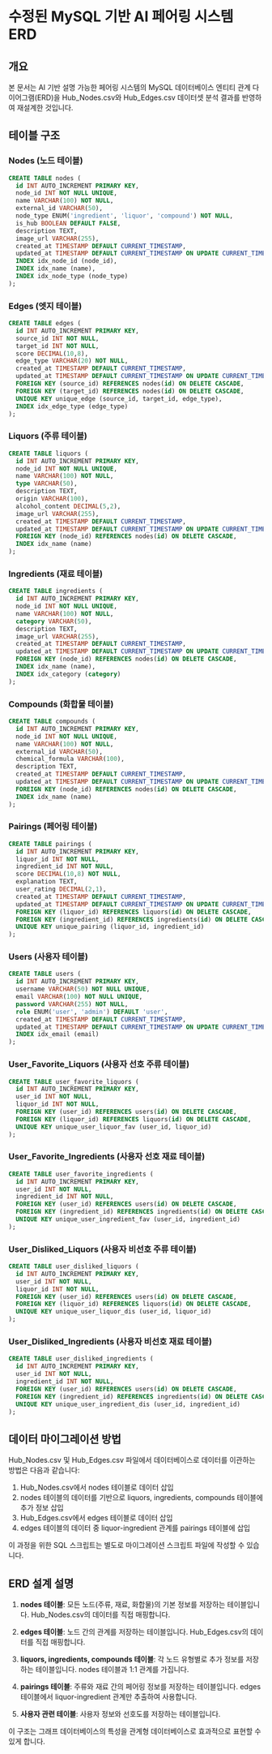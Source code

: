 # 수정된 MySQL 기반 AI 페어링 시스템 ERD

## 개요

본 문서는 AI 기반 설명 가능한 페어링 시스템의 MySQL 데이터베이스 엔티티 관계 다이어그램(ERD)을 Hub_Nodes.csv와 Hub_Edges.csv 데이터셋 분석 결과를 반영하여 재설계한 것입니다.

## 테이블 구조

### Nodes (노드 테이블)

```sql
CREATE TABLE nodes (
  id INT AUTO_INCREMENT PRIMARY KEY,
  node_id INT NOT NULL UNIQUE,
  name VARCHAR(100) NOT NULL,
  external_id VARCHAR(50),
  node_type ENUM('ingredient', 'liquor', 'compound') NOT NULL,
  is_hub BOOLEAN DEFAULT FALSE,
  description TEXT,
  image_url VARCHAR(255),
  created_at TIMESTAMP DEFAULT CURRENT_TIMESTAMP,
  updated_at TIMESTAMP DEFAULT CURRENT_TIMESTAMP ON UPDATE CURRENT_TIMESTAMP,
  INDEX idx_node_id (node_id),
  INDEX idx_name (name),
  INDEX idx_node_type (node_type)
);
```

### Edges (엣지 테이블)

```sql
CREATE TABLE edges (
  id INT AUTO_INCREMENT PRIMARY KEY,
  source_id INT NOT NULL,
  target_id INT NOT NULL,
  score DECIMAL(10,8),
  edge_type VARCHAR(20) NOT NULL,
  created_at TIMESTAMP DEFAULT CURRENT_TIMESTAMP,
  updated_at TIMESTAMP DEFAULT CURRENT_TIMESTAMP ON UPDATE CURRENT_TIMESTAMP,
  FOREIGN KEY (source_id) REFERENCES nodes(id) ON DELETE CASCADE,
  FOREIGN KEY (target_id) REFERENCES nodes(id) ON DELETE CASCADE,
  UNIQUE KEY unique_edge (source_id, target_id, edge_type),
  INDEX idx_edge_type (edge_type)
);
```

### Liquors (주류 테이블)

```sql
CREATE TABLE liquors (
  id INT AUTO_INCREMENT PRIMARY KEY,
  node_id INT NOT NULL UNIQUE,
  name VARCHAR(100) NOT NULL,
  type VARCHAR(50),
  description TEXT,
  origin VARCHAR(100),
  alcohol_content DECIMAL(5,2),
  image_url VARCHAR(255),
  created_at TIMESTAMP DEFAULT CURRENT_TIMESTAMP,
  updated_at TIMESTAMP DEFAULT CURRENT_TIMESTAMP ON UPDATE CURRENT_TIMESTAMP,
  FOREIGN KEY (node_id) REFERENCES nodes(id) ON DELETE CASCADE,
  INDEX idx_name (name)
);
```

### Ingredients (재료 테이블)

```sql
CREATE TABLE ingredients (
  id INT AUTO_INCREMENT PRIMARY KEY,
  node_id INT NOT NULL UNIQUE,
  name VARCHAR(100) NOT NULL,
  category VARCHAR(50),
  description TEXT,
  image_url VARCHAR(255),
  created_at TIMESTAMP DEFAULT CURRENT_TIMESTAMP,
  updated_at TIMESTAMP DEFAULT CURRENT_TIMESTAMP ON UPDATE CURRENT_TIMESTAMP,
  FOREIGN KEY (node_id) REFERENCES nodes(id) ON DELETE CASCADE,
  INDEX idx_name (name),
  INDEX idx_category (category)
);
```

### Compounds (화합물 테이블)

```sql
CREATE TABLE compounds (
  id INT AUTO_INCREMENT PRIMARY KEY,
  node_id INT NOT NULL UNIQUE,
  name VARCHAR(100) NOT NULL,
  external_id VARCHAR(50),
  chemical_formula VARCHAR(100),
  description TEXT,
  created_at TIMESTAMP DEFAULT CURRENT_TIMESTAMP,
  updated_at TIMESTAMP DEFAULT CURRENT_TIMESTAMP ON UPDATE CURRENT_TIMESTAMP,
  FOREIGN KEY (node_id) REFERENCES nodes(id) ON DELETE CASCADE,
  INDEX idx_name (name)
);
```

### Pairings (페어링 테이블)

```sql
CREATE TABLE pairings (
  id INT AUTO_INCREMENT PRIMARY KEY,
  liquor_id INT NOT NULL,
  ingredient_id INT NOT NULL,
  score DECIMAL(10,8) NOT NULL,
  explanation TEXT,
  user_rating DECIMAL(2,1),
  created_at TIMESTAMP DEFAULT CURRENT_TIMESTAMP,
  updated_at TIMESTAMP DEFAULT CURRENT_TIMESTAMP ON UPDATE CURRENT_TIMESTAMP,
  FOREIGN KEY (liquor_id) REFERENCES liquors(id) ON DELETE CASCADE,
  FOREIGN KEY (ingredient_id) REFERENCES ingredients(id) ON DELETE CASCADE,
  UNIQUE KEY unique_pairing (liquor_id, ingredient_id)
);
```

### Users (사용자 테이블)

```sql
CREATE TABLE users (
  id INT AUTO_INCREMENT PRIMARY KEY,
  username VARCHAR(50) NOT NULL UNIQUE,
  email VARCHAR(100) NOT NULL UNIQUE,
  password VARCHAR(255) NOT NULL,
  role ENUM('user', 'admin') DEFAULT 'user',
  created_at TIMESTAMP DEFAULT CURRENT_TIMESTAMP,
  updated_at TIMESTAMP DEFAULT CURRENT_TIMESTAMP ON UPDATE CURRENT_TIMESTAMP,
  INDEX idx_email (email)
);
```

### User_Favorite_Liquors (사용자 선호 주류 테이블)

```sql
CREATE TABLE user_favorite_liquors (
  id INT AUTO_INCREMENT PRIMARY KEY,
  user_id INT NOT NULL,
  liquor_id INT NOT NULL,
  FOREIGN KEY (user_id) REFERENCES users(id) ON DELETE CASCADE,
  FOREIGN KEY (liquor_id) REFERENCES liquors(id) ON DELETE CASCADE,
  UNIQUE KEY unique_user_liquor_fav (user_id, liquor_id)
);
```

### User_Favorite_Ingredients (사용자 선호 재료 테이블)

```sql
CREATE TABLE user_favorite_ingredients (
  id INT AUTO_INCREMENT PRIMARY KEY,
  user_id INT NOT NULL,
  ingredient_id INT NOT NULL,
  FOREIGN KEY (user_id) REFERENCES users(id) ON DELETE CASCADE,
  FOREIGN KEY (ingredient_id) REFERENCES ingredients(id) ON DELETE CASCADE,
  UNIQUE KEY unique_user_ingredient_fav (user_id, ingredient_id)
);
```

### User_Disliked_Liquors (사용자 비선호 주류 테이블)

```sql
CREATE TABLE user_disliked_liquors (
  id INT AUTO_INCREMENT PRIMARY KEY,
  user_id INT NOT NULL,
  liquor_id INT NOT NULL,
  FOREIGN KEY (user_id) REFERENCES users(id) ON DELETE CASCADE,
  FOREIGN KEY (liquor_id) REFERENCES liquors(id) ON DELETE CASCADE,
  UNIQUE KEY unique_user_liquor_dis (user_id, liquor_id)
);
```

### User_Disliked_Ingredients (사용자 비선호 재료 테이블)

```sql
CREATE TABLE user_disliked_ingredients (
  id INT AUTO_INCREMENT PRIMARY KEY,
  user_id INT NOT NULL,
  ingredient_id INT NOT NULL,
  FOREIGN KEY (user_id) REFERENCES users(id) ON DELETE CASCADE,
  FOREIGN KEY (ingredient_id) REFERENCES ingredients(id) ON DELETE CASCADE,
  UNIQUE KEY unique_user_ingredient_dis (user_id, ingredient_id)
);
```

## 데이터 마이그레이션 방법

Hub_Nodes.csv 및 Hub_Edges.csv 파일에서 데이터베이스로 데이터를 이관하는 방법은 다음과 같습니다:

1. Hub_Nodes.csv에서 nodes 테이블로 데이터 삽입
2. nodes 테이블의 데이터를 기반으로 liquors, ingredients, compounds 테이블에 추가 정보 삽입
3. Hub_Edges.csv에서 edges 테이블로 데이터 삽입
4. edges 테이블의 데이터 중 liquor-ingredient 관계를 pairings 테이블에 삽입

이 과정을 위한 SQL 스크립트는 별도로 마이그레이션 스크립트 파일에 작성할 수 있습니다.

## ERD 설계 설명

1. **nodes 테이블**: 모든 노드(주류, 재료, 화합물)의 기본 정보를 저장하는 테이블입니다. Hub_Nodes.csv의 데이터를 직접 매핑합니다.

2. **edges 테이블**: 노드 간의 관계를 저장하는 테이블입니다. Hub_Edges.csv의 데이터를 직접 매핑합니다.

3. **liquors, ingredients, compounds 테이블**: 각 노드 유형별로 추가 정보를 저장하는 테이블입니다. nodes 테이블과 1:1 관계를 가집니다.

4. **pairings 테이블**: 주류와 재료 간의 페어링 정보를 저장하는 테이블입니다. edges 테이블에서 liquor-ingredient 관계만 추출하여 사용합니다.

5. **사용자 관련 테이블**: 사용자 정보와 선호도를 저장하는 테이블입니다.

이 구조는 그래프 데이터베이스의 특성을 관계형 데이터베이스로 효과적으로 표현할 수 있게 합니다.
